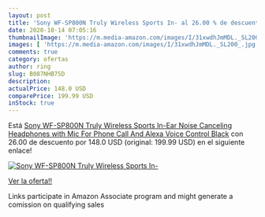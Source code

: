 ```yaml
---
layout: post
title: 'Sony WF-SP800N Truly Wireless Sports In- al 26.00 % de descuento'
date: 2020-10-14 07:05:16
thumbnailImage: 'https://m.media-amazon.com/images/I/31xwdhJmMDL._SL200_.jpg'
images: [ 'https://m.media-amazon.com/images/I/31xwdhJmMDL._SL200_.jpg' ]
comments: true
category: ofertas
author: ring
slug: B087NHB75D
description:
actualPrice: 148.0 USD
comparePrice: 199.99 USD
inStock: true
---
```


Está [Sony WF-SP800N Truly Wireless Sports In-Ear Noise Canceling Headphones with Mic For Phone Call And Alexa Voice Control  Black](https://www.amazon.com/dp/B087NHB75D/?tag=tolees-20) con 26.00 de descuento por 148.0 USD (original: 199.99 USD) en el siguiente enlace!

[![Sony WF-SP800N Truly Wireless Sports In-](https://m.media-amazon.com/images/I/31xwdhJmMDL._SL200_.jpg)](https://www.amazon.com/dp/B087NHB75D/?tag=tolees-20)

[Ver la oferta!!](https://www.amazon.com/dp/B087NHB75D/?tag=tolees-20)

Links participate in Amazon Associate program and might generate a comission on qualifying sales


